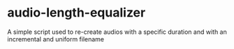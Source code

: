 # audio-length-equalizer
A simple script used to re-create audios with a specific duration and with an incremental and uniform filename

